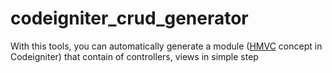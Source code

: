 # codeigniter_crud_generator
With this tools, you can automatically generate a module (<a href="https://bitbucket.org/wiredesignz/codeigniter-modular-extensions-hmvc/downloads/">HMVC</a> concept in Codeigniter) that contain of controllers, views in simple step
